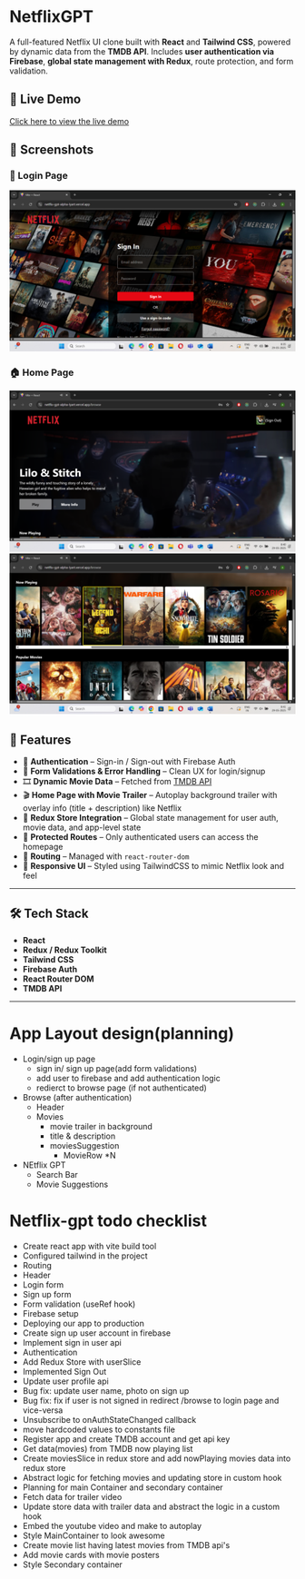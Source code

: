 # NetflixGPT

A full-featured Netflix UI clone built with **React** and **Tailwind CSS**, powered by dynamic data from the **TMDB API**. Includes **user authentication via Firebase**, **global state management with Redux**, route protection, and form validation.

## 🔗 Live Demo

[Click here to view the live demo](https://netflix-gpt-alpha-lyart.vercel.app)

## 📸 Screenshots

### 🔐 Login Page
![SignIn/SignOut Screenshot](./src/assets/sign-in.png)

### 🏠 Home Page
![Home Page](./src/assets/browse-page.png)
![Movies List](./src/assets/browse-movie-lists.png) 

## 🚀 Features

- 🔐 **Authentication** – Sign-in / Sign-out with Firebase Auth
- 🧪 **Form Validations & Error Handling** – Clean UX for login/signup
- 🎞️ **Dynamic Movie Data** – Fetched from [TMDB API](https://www.themoviedb.org/documentation/api)
- 🎬 **Home Page with Movie Trailer** – Autoplay background trailer with overlay info (title + description) like Netflix
- 🧠 **Redux Store Integration** – Global state management for user auth, movie data, and app-level state
- 🎯 **Protected Routes** – Only authenticated users can access the homepage
- 🧭 **Routing** – Managed with `react-router-dom`
- 💅 **Responsive UI** – Styled using TailwindCSS to mimic Netflix look and feel

---

## 🛠️ Tech Stack

- **React**
- **Redux / Redux Toolkit**
- **Tailwind CSS**
- **Firebase Auth**
- **React Router DOM**
- **TMDB API**

---
# App Layout design(planning)
- Login/sign up page
    - sign in/ sign up page(add form validations)
    - add user to firebase and add authentication logic
    - redierct to browse page (if not authenticated)  
- Browse (after authentication)
    - Header
    - Movies
        - movie trailer in background
        - title & description
        - moviesSuggestion
            - MovieRow *N
- NEtflix GPT
    - Search Bar
    - Movie Suggestions

# Netflix-gpt todo checklist
- Create react app with vite build tool
- Configured tailwind in the project
- Routing
- Header
- Login form
- Sign up form
- Form validation (useRef hook)
- Firebase setup
- Deploying our app to production
- Create sign up user account in firebase
- Implement sign in user api
- Authentication
- Add Redux Store with userSlice
- Implemented Sign Out
- Update user profile api
- Bug fix: update user name, photo on sign up
- Bug fix: fix if user is not signed in redirect /browse to login page and vice-versa
- Unsubscribe to onAuthStateChanged callback
- move hardcoded values to constants file
- Register app and create TMDB account and get api key
- Get data(movies) from TMDB now playing list
- Create moviesSlice in redux store and add nowPlaying movies data into redux store
- Abstract logic for fetching movies and updating store in custom hook
- Planning for main Container and secondary container
- Fetch data for trailer video
- Update store data with trailer data and abstract the logic in a custom hook
- Embed the youtube video and make to autoplay
- Style MainContainer to look awesome
- Create movie list having latest movies from TMDB api's
- Add movie cards with movie posters
- Style Secondary container

